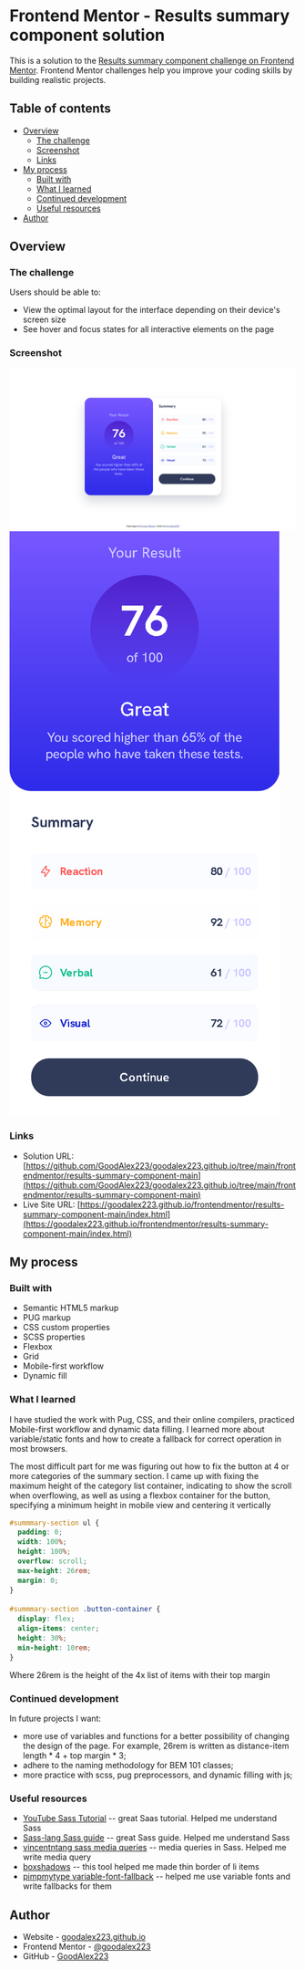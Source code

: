 # Frontend Mentor - Results summary component solution

This is a solution to the [Results summary component challenge on Frontend Mentor](https://www.frontendmentor.io/challenges/results-summary-component-CE_K6s0maV). Frontend Mentor challenges help you improve your coding skills by building realistic projects.

## Table of contents

- [Overview](#overview)
  - [The challenge](#the-challenge)
  - [Screenshot](#screenshot)
  - [Links](#links)
- [My process](#my-process)
  - [Built with](#built-with)
  - [What I learned](#what-i-learned)
  - [Continued development](#continued-development)
  - [Useful resources](#useful-resources)
- [Author](#author)

## Overview

### The challenge

Users should be able to:

- View the optimal layout for the interface depending on their device's screen size
- See hover and focus states for all interactive elements on the page

### Screenshot

![Desktop result screenshot of solution](./result/desktop.png)
![Mobile-tablet result screenshot of solution](./result/mobile-tablet.png)

### Links

- Solution URL: [https://github.com/GoodAlex223/goodalex223.github.io/tree/main/frontendmentor/results-summary-component-main](https://github.com/GoodAlex223/goodalex223.github.io/tree/main/frontendmentor/results-summary-component-main)
- Live Site URL: [https://goodalex223.github.io/frontendmentor/results-summary-component-main/index.html](https://goodalex223.github.io/frontendmentor/results-summary-component-main/index.html)

## My process

### Built with

- Semantic HTML5 markup
- PUG markup
- CSS custom properties
- SCSS properties
- Flexbox
- Grid
- Mobile-first workflow
- Dynamic fill

### What I learned

I have studied the work with Pug, CSS, and their online compilers, practiced Mobile-first workflow and dynamic data filling. I learned more about variable/static fonts and how to create a fallback for correct operation in most browsers.

The most difficult part for me was figuring out how to fix the button at 4 or more categories of the summary section. I came up with fixing the maximum height of the category list container, indicating to show the scroll when overflowing, as well as using a flexbox container for the button, specifying a minimum height in mobile view and centering it vertically

```css
#summmary-section ul {
  padding: 0;
  width: 100%;
  height: 100%;
  overflow: scroll;
  max-height: 26rem;
  margin: 0;
}

#summmary-section .button-container {
  display: flex;
  align-items: center;
  height: 30%;
  min-height: 10rem;
}
```

Where 26rem is the height of the 4x list of items with their top margin

### Continued development

In future projects I want:

- more use of variables and functions for a better possibility of changing the design of the page. For example, 26rem is written as distance-item length * 4 + top margin * 3;
- adhere to the naming methodology for BEM 101 classes;
- more practice with scss, pug preprocessors, and dynamic filling with js;

### Useful resources

- [YouTube Sass Tutorial](https://youtu.be/Zz6eOVaaelI) -- great Saas tutorial. Helped me understand Sass
- [Sass-lang Sass guide](https://sass-lang.com/guide) -- great Sass guide. Helped me understand Sass
- [vincentntang sass media queries](https://www.vincentntang.com/sass-media-queries/) -- media queries in Sass. Helped me write media query
- [boxshadows](https://boxshadows.com/) -- this tool helped me made thin border of li items
- [pimpmytype variable-font-fallback](https://pimpmytype.com/variable-font-fallback/) -- helped me use variable fonts and write fallbacks for them

## Author

- Website - [goodalex223.github.io](https://goodalex223.github.io)
- Frontend Mentor - [@goodalex223](https://www.frontendmentor.io/profile/goodalex223)
- GitHub - [GoodAlex223](https://github.com/GoodAlex223/)
